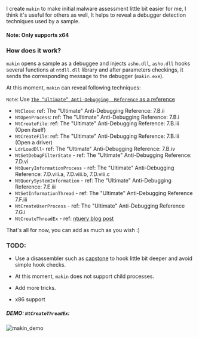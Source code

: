 I create `makin` to make initial malware assessment little bit easier for me, I think it's useful for others as well, It helps to reveal a debugger detection techniques used by a sample.

#### Note: Only supports x64

### How does it work?
`makin` opens a sample as a debuggee and injects `asho.dll`, `asho.dll` hooks several functions at `ntdll.dll` library and after parameters checkings, it sends the corresponding message to the debugger (`makin.exe`).

At this moment, `makin` can reveal following techniques: 

`Note`: Use [`The “Ultimate” Anti-Debugging  Reference` as a reference](https://web.archive.org/web/20171212061916/http://pferrie.host22.com/papers/antidebug.pdf)
* `NtClose`: ref: The "Ultimate" Anti-Debugging Reference: 7.B.ii
* `NtOpenProcess`: ref: The "Ultimate" Anti-Debugging Reference: 7.B.i
* `NtCreateFile`: ref: The "Ultimate" Anti-Debugging Reference: 7.B.iii (Open itself)
* `NtCreateFile`: ref: The "Ultimate" Anti-Debugging Reference: 7.B.iii (Open a driver)
* `LdrLoadDll`- ref: The "Ultimate" Anti-Debugging Reference: 7.B.iv
* `NtSetDebugFilterState` - ref: The "Ultimate" Anti-Debugging Reference: 7.D.vi
* `NtQueryInformationProcess` - ref: The "Ultimate" Anti-Debugging Reference: 7.D.viii.a, 7.D.viii.b, 7.D.viii.c
* `NtQuerySystemInformation` - ref: The "Ultimate" Anti-Debugging Reference: 7.E.iii
* `NtSetInformationThread` - ref: The "Ultimate" Anti-Debugging Reference 7.F.iii
* `NtCreateUserProcess` - ref: The "Ultimate" Anti-Debugging Reference 7.G.i
* `NtCreateThreadEx` - ref: [ntuery blog post](https://web.archive.org/web/20171211143522/https://ntquery.wordpress.com/2014/03/29/anti-debug-ntcreatethreadex/)

That's all for now, you can add as much as you wish :) 

### TODO: 
* Use a disassembler such as [capstone](http://www.capstone-engine.org/) to hook little bit deeper and avoid simple hook checks.

* At this moment, `makin` does not support child processes.

* Add more tricks.

* x86 support

##### DEMO: `NtCreateThreadEx`:

![makin_demo](https://user-images.githubusercontent.com/16405698/33871171-c6f8a156-df2a-11e7-8ffb-b9ae5c030c48.gif)
